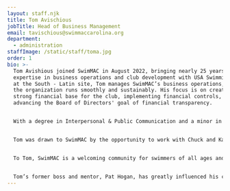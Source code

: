 ```yaml
---
layout: staff.njk
title: Tom Avischious
jobTitle: Head of Business Management
email: tavischious@swimmaccarolina.org
department:
  - administration
staffImage: /static/staff/toma.jpg
order: 1
bio: >-
  Tom Avishious joined SwimMAC in August 2022, bringing nearly 25 years of
  expertise in business operations and club development with USA Swimming. Based
  at the South - Latin site, Tom manages SwimMAC’s business operations, ensuring
  the organization runs smoothly and sustainably. His focus is on creating a
  strong financial base for the club, implementing financial controls, and
  advancing the Board of Directors' goal of financial transparency.


  With a degree in Interpersonal & Public Communication and a minor in Business, Tom began his career by helping swim clubs around the country through his role in USA Swimming’s Club Development/Team Services. Tom’s work included developing and teaching USA Swimming's Club Leadership & Business Management Course and helping establish valuable programs that SwimMAC continues to use today, such as the Club Excellence Program, the Virtual Club Championship, and IMX. Known for his integrity, transparency, and servant leadership, Tom’s unique combination of business acumen and knowledge of competitive swim teams has made him a valuable asset to SwimMAC’s leadership team.


  Tom was drawn to SwimMAC by the opportunity to work with Chuck and Kathy McKee and other respected colleagues in the swimming community. SwimMAC’s strong reputation as one of the best-run clubs in the country made it the perfect fit. His current projects focus on long-term goals, including the expansion of SwimMAC’s facilities and lesson programs, making swim training accessible to more individuals.


  To Tom, SwimMAC is a welcoming community for swimmers of all ages and skill levels. He sees it as a place where individuals can pursue swimming from “cradle to grave.” Motivated by a promise to Kathy McKee to elevate SwimMAC’s business operations, he is committed to running the club professionally while fostering an inclusive and supportive environment.


  Tom’s former boss and mentor, Pat Hogan, has greatly influenced his career. Known for his commitment to lifelong learning and his dedication to getting the job done, Tom’s approach to leadership is to listen and value diverse perspectives. Originally from the northwest suburbs of Chicago, his favorite travel destinations include Sydney, Australia, and Rome, Italy.
---
```

